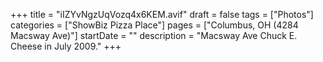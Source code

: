 +++
title = "iIZYvNgzUqVozq4x6KEM.avif"
draft = false
tags = ["Photos"]
categories = ["ShowBiz Pizza Place"]
pages = ["Columbus, OH (4284 Macsway Ave)"]
startDate = ""
description = "Macsway Ave Chuck E. Cheese in July 2009."
+++
